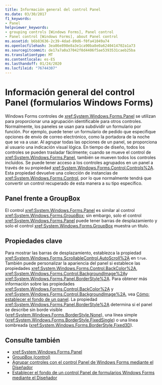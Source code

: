 ```yaml
---
title: Información general del control Panel
ms.date: 03/30/2017
f1_keywords:
- Panel
helpviewer_keywords:
- grouping controls [Windows Forms], Panel control
- Panel control [Windows Forms], about Panel control
ms.assetid: b6b83636-2c39-4dad-89d6-f0fa41049a74
ms.openlocfilehash: 3ea86e898e8a3e1ca90ba8e0a6240414702a1a73
ms.sourcegitcommit: de17a7a0a37042f0d4406f5ae5393531caeb25ba
ms.translationtype: MT
ms.contentlocale: es-ES
ms.lasthandoff: 01/24/2020
ms.locfileid: "76744307"
---
```

# <a name="panel-control-overview-windows-forms"></a>Información general del control Panel (formularios Windows Forms)
Windows Forms controles de <xref:System.Windows.Forms.Panel> se utilizan para proporcionar una agrupación identificable para otros controles. Normalmente, los paneles se usan para subdividir un formulario por función. Por ejemplo, puede tener un formulario de pedido que especifique opciones de envío de correo electrónico, como la portadora de la noche que se va a usar. Al agrupar todas las opciones de un panel, se proporciona al usuario una indicación visual lógica. En tiempo de diseño, todos los controles se pueden trasladar fácilmente; cuando se mueve el control de <xref:System.Windows.Forms.Panel>, también se mueven todos los controles incluidos. Se puede tener acceso a los controles agrupados en un panel a través de su propiedad <xref:System.Windows.Forms.Control.Controls%2A>. Esta propiedad devuelve una colección de instancias de <xref:System.Windows.Forms.Control>, por lo que normalmente tendrá que convertir un control recuperado de esta manera a su tipo específico.  
  
## <a name="panel-versus-groupbox"></a>Panel frente a GroupBox  
 El control <xref:System.Windows.Forms.Panel> es similar al control <xref:System.Windows.Forms.GroupBox>; sin embargo, solo el control <xref:System.Windows.Forms.Panel> puede tener barras de desplazamiento y solo el control <xref:System.Windows.Forms.GroupBox> muestra un título.  
  
## <a name="key-properties"></a>Propiedades clave  
 Para mostrar las barras de desplazamiento, establezca la propiedad <xref:System.Windows.Forms.ScrollableControl.AutoScroll%2A> en `true`. También puede personalizar la apariencia del panel si establece las propiedades <xref:System.Windows.Forms.Control.BackColor%2A>, <xref:System.Windows.Forms.Control.BackgroundImage%2A>y <xref:System.Windows.Forms.Panel.BorderStyle%2A>. Para obtener más información sobre las propiedades <xref:System.Windows.Forms.Control.BackColor%2A> y <xref:System.Windows.Forms.Control.BackgroundImage%2A>, vea [Cómo: establecer el fondo de un panel](how-to-set-the-background-of-a-windows-forms-panel.md). La propiedad <xref:System.Windows.Forms.Panel.BorderStyle%2A> determina si el panel se describe sin borde visible (<xref:System.Windows.Forms.BorderStyle.None>), una línea simple (<xref:System.Windows.Forms.BorderStyle.FixedSingle>) o una línea sombreada (<xref:System.Windows.Forms.BorderStyle.Fixed3D>).  
  
## <a name="see-also"></a>Consulte también

- <xref:System.Windows.Forms.Panel>
- [GroupBox (control)](groupbox-control-windows-forms.md)
- [Agrupar controles con el control Panel de Windows Forms mediante el Diseñador](group-controls-with-wf-panel-control-using-the-designer.md)
- [Establecer el fondo de un control Panel de formularios Windows Forms mediante el Diseñador](how-to-set-the-background-of-a-windows-forms-panel-using-the-designer.md)
